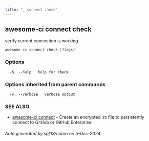 ```yaml
---
title: "_ connect check"
---
```

## awesome-ci connect check

verify current connection is working

```
awesome-ci connect check [flags]
```

### Options

```
  -h, --help   help for check
```

### Options inherited from parent commands

```
  -v, --verbose   verbose output
```

### SEE ALSO

* [awesome-ci connect](./awesome-ci_connect)	 - Create an encrypted .rc file to persistently connect to GitHub or GitHub Enterprise

###### Auto generated by spf13/cobra on 5-Dec-2024
